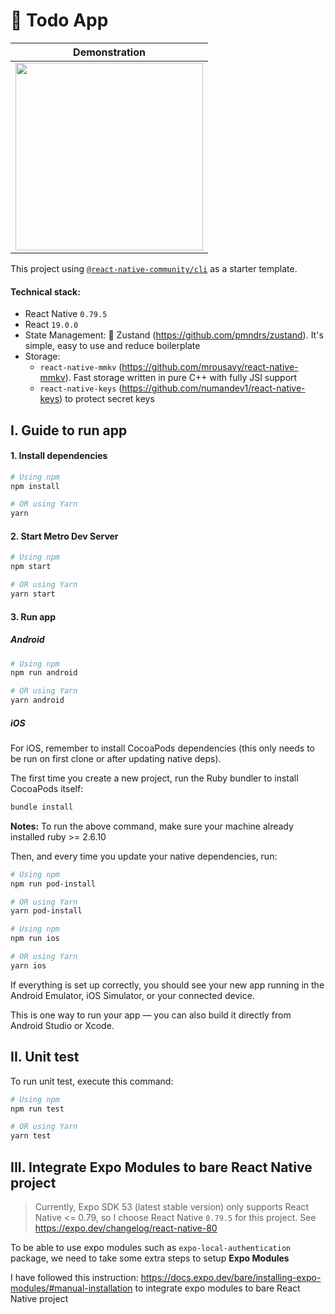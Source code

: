 # 🎯 Todo App

| Demonstration       |
| ------------------- |
| <img src="https://github.com/user-attachments/assets/47d2f236-4ea9-4e5b-8f8c-68321b36e13e" width="300" />|

This project using [`@react-native-community/cli`](https://github.com/react-native-community/cli) as a starter template.

#### Technical stack:

- React Native `0.79.5`
- React `19.0.0`
- State Management: 🐻 Zustand (https://github.com/pmndrs/zustand). It's simple, easy to use and reduce boilerplate
- Storage:
  - `react-native-mmkv` (https://github.com/mrousavy/react-native-mmkv). Fast storage written in pure C++ with fully JSI support
  - `react-native-keys` (https://github.com/numandev1/react-native-keys) to protect secret keys

## I. Guide to run app

#### 1. Install dependencies

```sh
# Using npm
npm install

# OR using Yarn
yarn
```

#### 2. Start Metro Dev Server

```sh
# Using npm
npm start

# OR using Yarn
yarn start
```

#### 3. Run app

##### Android

```sh
# Using npm
npm run android

# OR using Yarn
yarn android
```

##### iOS

For iOS, remember to install CocoaPods dependencies (this only needs to be run on first clone or after updating native deps).

The first time you create a new project, run the Ruby bundler to install CocoaPods itself:

```sh
bundle install
```

**Notes:** To run the above command, make sure your machine already installed ruby >= 2.6.10

Then, and every time you update your native dependencies, run:

```sh
# Using npm
npm run pod-install

# OR using Yarn
yarn pod-install
```

```sh
# Using npm
npm run ios

# OR using Yarn
yarn ios
```

If everything is set up correctly, you should see your new app running in the Android Emulator, iOS Simulator, or your connected device.

This is one way to run your app — you can also build it directly from Android Studio or Xcode.

## II. Unit test

To run unit test, execute this command:

```sh
# Using npm
npm run test

# OR using Yarn
yarn test
```

## III. Integrate Expo Modules to bare React Native project

> Currently, Expo SDK 53 (latest stable version) only supports React Native <= 0.79, so I choose React Native `0.79.5` for this project. See https://expo.dev/changelog/react-native-80

To be able to use expo modules such as `expo-local-authentication` package, we need to take some extra steps to setup **Expo Modules**

I have followed this instruction: https://docs.expo.dev/bare/installing-expo-modules/#manual-installation to integrate expo modules to bare React Native project
